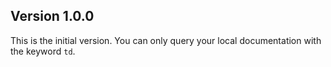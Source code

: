 ## Version 1.0.0

This is the initial version.
You can only query your local documentation with the keyword `td`.
